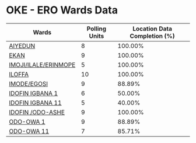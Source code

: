 
# OKE - ERO Wards Data

| Wards | Polling Units | Location Data Completion (%) |
| ---- | ----- | ------- |
| [AIYEDUN](./wards/5816-aiyedun) | 8 | 100.00% |
| [EKAN](./wards/5817-ekan) | 9 | 100.00% |
| [IMOJI/ILALE/ERINMOPE](./wards/5818-imoji/ilale/erinmope) | 5 | 100.00% |
| [ILOFFA](./wards/5819-iloffa) | 10 | 100.00% |
| [IMODE/EGOSI](./wards/5820-imode/egosi) | 9 | 88.89% |
| [IDOFIN IGBANA 1](./wards/5821-idofin-igbana-1) | 6 | 50.00% |
| [IDOFIN IGBANA 11](./wards/5822-idofin-igbana-11) | 5 | 40.00% |
| [IDOFIN /ODO-ASHE](./wards/5823-idofin-/odo-ashe) | 9 | 100.00% |
| [ODO-OWA 1](./wards/5824-odo-owa-1) | 9 | 88.89% |
| [ODO-OWA 11](./wards/5825-odo-owa-11) | 7 | 85.71% |




